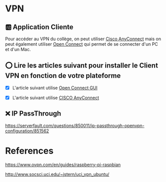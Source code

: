 # VPN

## :ab: Application Cliente

Pour accéder au VPN du collège, on peut utiliser [Cisco AnyConnect](https://www.cisco.com/c/en_ca/products/security/anyconnect-secure-mobility-client) mais on peut également utiliser [Open Connect](http://www.infradead.org/openconnect/) qui permet de se connecter d'un PC et d'un Mac. 

## :o: Lire les articles suivant pour installer le Client VPN en fonction de votre plateforme

- [x] L'article suivant utilise [Open Connect GUI](openconnect-gui.md)

- [x] L'article suivant utilise [CISCO AnyConnect](Microsoft%20vpn)


## :x: IP PassThrough

https://serverfault.com/questions/850011/ip-passthrough-openvpn-configuration/851562

# References

https://www.ovpn.com/en/guides/raspberry-pi-raspbian

http://www.socsci.uci.edu/~jstern/uci_vpn_ubuntu/

